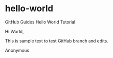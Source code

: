 # hello-world
GitHub Guides Hello World Tutorial

Hi World,

This is sample text to test GitHub branch and edits.

Anonymous
